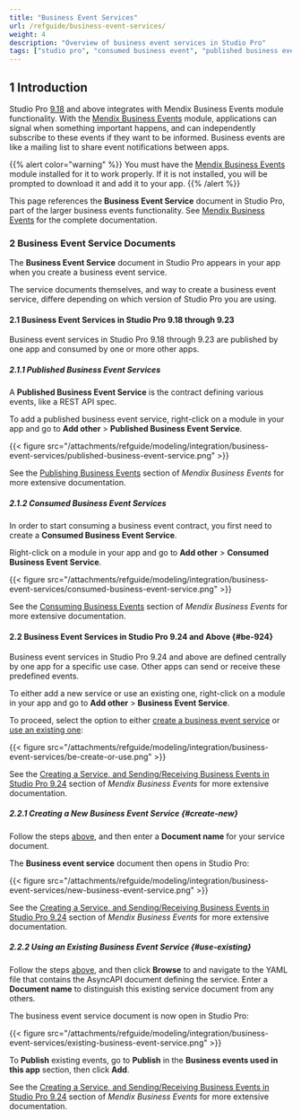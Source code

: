```yaml
---
title: "Business Event Services"
url: /refguide/business-event-services/
weight: 4
description: "Overview of business event services in Studio Pro"
tags: ["studio pro", "consumed business event", "published business event"]
---
```


## 1 Introduction

Studio Pro [9.18](/releasenotes/studio-pro/9.18/) and above integrates with Mendix Business Events module functionality. With the [Mendix Business Events](/appstore/modules/business-events/) module, applications can signal when something important happens, and can independently subscribe to these events if they want to be informed. Business events are like a mailing list to share event notifications between apps.

{{% alert color="warning" %}}
You must have the [Mendix Business Events](https://marketplace.mendix.com/link/component/202649) module installed for it to work properly. If it is not installed, you will be prompted to download it and add it to your app.
{{% /alert %}}

This page references the **Business Event Service** document in Studio Pro, part of the larger business events functionality. See [Mendix Business Events](/appstore/modules/business-events/) for the complete documentation. 

### 2 Business Event Service Documents

The **Business Event Service** document in Studio Pro appears in your app when you create a business event service.

The service documents themselves, and way to create a business event service, differe depending on which version of Studio Pro you are using. 

#### 2.1 Business Event Services in Studio Pro 9.18 through 9.23

Business event services in Studio Pro 9.18 through 9.23 are published by one app and consumed by one or more other apps.

##### 2.1.1 Published Business Event Services

A **Published Business Event Service** is the contract defining various events, like a REST API spec. 

To add a published business event service, right-click on a module in your app and go to **Add other** > **Published Business Event Service**.

{{< figure src="/attachments/refguide/modeling/integration/business-event-services/published-business-event-service.png" >}}

See the [Publishing Business Events](/appstore/modules/business-events/#publish-be) section of *Mendix Business Events* for more extensive documentation.

##### 2.1.2 Consumed Business Event Services

In order to start consuming a business event contract, you first need to create a **Consumed Business Event Service**. 

Right-click on a module in your app and go to **Add other** > **Consumed Business Event Service**.

{{< figure src="/attachments/refguide/modeling/integration/business-event-services/consumed-business-event-service.png" >}}

See the [Consuming Business Events](/appstore/modules/business-events/#consume-be) section of *Mendix Business Events* for more extensive documentation.

#### 2.2 Business Event Services in Studio Pro 9.24 and Above {#be-924}

Business event services in Studio Pro 9.24 and above are defined centrally by one app for a specific use case. Other apps can send or receive these predefined events.

To either add a new service or use an existing one, right-click on a module in your app and go to **Add other** > **Business Event Service**. 

To proceed, select the option to either [create a business event service](#create-new) or [use an existing one](#use-existing):

{{< figure src="/attachments/refguide/modeling/integration/business-event-services/be-create-or-use.png" >}}

See the [Creating a Service, and Sending/Receiving Business Events in Studio Pro 9.24](/appstore/modules/business-events/#two-way-be) section of *Mendix Business Events* for more extensive documentation.

##### 2.2.1 Creating a New Business Event Service {#create-new}

Follow the steps [above](#be-924), and then enter a **Document name** for your service document.

The **Business event service** document then opens in Studio Pro:

{{< figure src="/attachments/refguide/modeling/integration/business-event-services/new-business-event-service.png" >}}

See the [Creating a Service, and Sending/Receiving Business Events in Studio Pro 9.24](/appstore/modules/business-events/#two-way-be) section of *Mendix Business Events* for more extensive documentation.

##### 2.2.2 Using an Existing Business Event Service {#use-existing}

Follow the steps [above](#be-924), and then click **Browse** to and navigate to the YAML file that contains the AsyncAPI document defining the service. Enter a **Document name** to distinguish this existing service document from any others.

The business event service document is now open in Studio Pro:

{{< figure src="/attachments/refguide/modeling/integration/business-event-services/existing-business-event-service.png" >}}

To **Publish** existing events, go to **Publish** in the **Business events used in this app** section, then click **Add**.

See the [Creating a Service, and Sending/Receiving Business Events in Studio Pro 9.24](/appstore/modules/business-events/#two-way-be) section of *Mendix Business Events* for more extensive documentation.